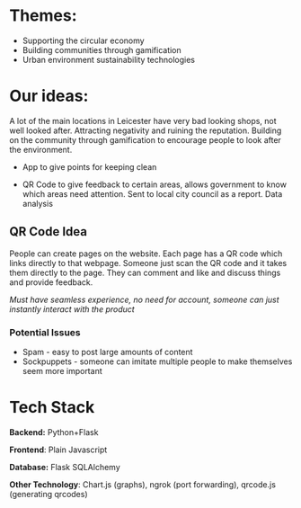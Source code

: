 
# Themes:

- Supporting the circular economy
- Building communities through gamification
- Urban environment sustainability technologies

# Our ideas:

A lot of the main locations in Leicester have very bad looking shops, not well looked after.
Attracting negativity and ruining the reputation.
Building on the community through gamification to encourage people to look after the environment.

* App to give points for keeping clean

* QR Code to give feedback to certain areas, allows government to know which areas need attention. Sent to local city council as a report. Data analysis

## QR Code Idea

People can create pages on the website. Each page has a QR code which links directly to that webpage. Someone just scan the QR code and it takes them directly to the page. They can comment and like and discuss things and provide feedback.

*Must have seamless experience, no need for account, someone can just instantly interact with the product*

### Potential Issues

* Spam - easy to post large amounts of content
* Sockpuppets - someone can imitate multiple people to make themselves seem more important

# Tech Stack

**Backend:** Python+Flask

**Frontend**: Plain Javascript

**Database:** Flask SQLAlchemy

**Other Technology**: Chart.js (graphs), ngrok (port forwarding), qrcode.js (generating qrcodes)